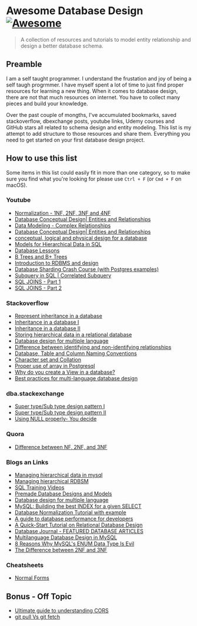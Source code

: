 # Awesome Database Design [![Awesome](https://awesome.re/badge.svg)](https://awesome.re)

> A collection of resources and tutorials to model entity relationship and design a better database schema.

## Preamble
I am a self taught programmer. I understand the frustation and joy of being a self taugh progrmmer. I have myself spent a lot of time to just find proper
resources for learning a new thing.
When it comes to database design, there are not that much resources on internet. You have to collect many pieces and build your knowledge.

Over the past couple of mongths, I've accumulated bookmarks, saved stackoverflow, dbexchange posts, youtube links, Udemy courses and GitHub stars all related to  schema design and entity modeling.
This list is my attempt to add structure to those resources and share them. Everything you need to get started on your first database design project.

## How to use this list
Some items in this list could easily fit in more than one category, so to make sure you find what you're looking for please use `Ctrl + F` (or `Cmd + F` on macOS).

### Youtube
- [Normalization - 1NF, 2NF, 3NF and 4NF](https://www.youtube.com/watch?v=UrYLYV7WSHM)
- [Database Conceptual Design| Entities and Relationships](https://www.youtube.com/watch?v=r0S5QqX1XpU)
- [Data Modeling - Complex Relationships](https://www.youtube.com/watch?v=ZTPAMJ9MzdY)
- [Database Conceptual Design| Entities and Relationships](https://www.youtube.com/watch?v=ZTPAMJ9MzdY)
- [conceptual, logical and physical design for a database](https://www.youtube.com/watch?v=RzbH-oumqpo)
- [Models for Hierarchical Data in SQL](https://www.youtube.com/watch?v=wuH5OoPC3hA)
- [Database Lessons](https://www.youtube.com/playlist?list=PL1LIXLIF50uXWJ9alDSXClzNCMynac38g)
- [B Trees and B+ Trees](https://www.youtube.com/watch?v=aZjYr87r1b8)
- [Introduction to RDBMS and design](https://www.youtube.com/watch?v=Jk0r7vbzzL0&list=PL7NE8oKPrqN4hlEczr_aGWgeCHO--6UNJ)
- [Database Sharding Crash Course (with Postgres examples)](https://www.youtube.com/watch?v=d1fXBLqnFvc&t)
- [Subquery in SQL | Correlated Subquery ](https://www.youtube.com/watch?v=nJIEIzF7tDw)
- [SQL JOINS - Part 1](https://www.youtube.com/watch?v=0OQJDd3QqQM)
- [SQL JOINS - Part 2](https://www.youtube.com/watch?v=RehbnzKHS28)


### Stackoverflow
- [Represent inheritance in a database](https://stackoverflow.com/questions/3579079/how-can-you-represent-inheritance-in-a-database)
- [Inheritance in a database I](https://stackoverflow.com/questions/190296/how-do-you-effectively-model-inheritance-in-a-database)
- [Inheritance in a database II](https://stackoverflow.com/questions/554522/something-like-inheritance-in-database-design)
- [Storing hierarchical data in a relational database](https://stackoverflow.com/questions/4048151/what-are-the-options-for-storing-hierarchical-data-in-a-relational-database)
- [Database design for multiple language](https://stackoverflow.com/questions/929410/what-are-best-practices-for-multi-language-database-design)
- [Difference between identifying and non-identifying relationships](https://stackoverflow.com/questions/762937/whats-the-difference-between-identifying-and-non-identifying-relationships)
- [Database, Table and Column Naming Conventions](https://stackoverflow.com/questions/7662/database-table-and-column-naming-conventions)
- [Character set and Collation](https://stackoverflow.com/questions/341273/what-does-character-set-and-collation-mean-exactly)
- [Proper use of array in Postgresql](https://stac43912/what-are-the-proper-use-cases-for-the-postgresql-array-datatype)
- [Why do you create a View in a database?](https://stackoverflow.com/questions/1278521/why-do-you-create-a-view-in-a-database)
- [Best practices for multi-language database design](https://stackoverflow.com/questions/929410/what-are-best-practices-for-multi-language-database-design)

### dba.stackexchange
- [Super type/Sub type design pattern I](https://dba.stackexchange.com/questions/140604/implementing-subtype-of-a-subtype-in-type-subtype-design-pattern-with-mutually-e)
- [Super type/Sub type design pattern II](https://dba.stackexchange.com/questions/149904/how-to-model-an-entity-type-that-can-have-different-sets-of-attributes)
- [Using NULL properly- You decide ](https://dba.stackexchange.com/questions/5222/why-shouldnt-we-allow-nulls)


### Quora
- [Difference between NF, 2NF, and 3NF](https://www.quora.com/What-is-the-difference-between-NF-2NF-and-3NF)


### Blogs an Links
- [Managing hierarchical data in mysql](http://mikehillyer.com/articles/managing-hierarchical-data-in-mysql/)
- [Managing hierarchical RDBSM](http://troels.arvin.dk/db/rdbms/links/#hierarchical)
- [SQL Training Videos](http://www.metamanager.com/cbt)
- [Premade Database Designs and Models](http://www.databaseanswers.org/data_models/)
- [Database design for multiple language](https://www.apphp.com/tutorials/index.php?page=multilanguage-database-design-in-mysql)
- [MySQL: Building the best INDEX for a given SELECT](http://mysql.rjweb.org/doc.php/index_cookbook_mysql#many_to_many_mapping_table)
- [Database Normalization Tutorial with example](http://dotnetanalysis.blogspot.com/2012/01/database-normalization-sql-server.html)
- [A guide to database performance for developers](https://use-the-index-luke.com/)
- [A Quick-Start Tutorial on Relational Database Design](https://www3.ntu.edu.sg/home/ehchua/programming/sql/Relational_Database_Design.html)
- [Database Journal - FEATURED DATABASE ARTICLES](https://www.databasejournal.com/)
- [Multilanguage Database Design in MySQL](https://www.apphp.com/tutorials/index.php?page=multilanguage-database-design-in-mysql)
- [8 Reasons Why MySQL's ENUM Data Type Is Evil](http://komlenic.com/244/8-reasons-why-mysqls-enum-data-type-is-evil/)
- [The Difference between 2NF and 3NF](https://arctype.com/blog/2nf-3nf-normalization-example)

### Cheatsheets
- [Normal Forms](https://drive.google.com/file/d/1ALvFpilIsD03YTW5tch_f-omhqMZoYqx/view?usp=sharing)

## Bonus - Off Topic
- [Ultimate guide to understanding CORS](https://softwareengineering.stackexchange.com/questions/252679/should-i-parse-xml-on-the-server-or-provide-a-proxy-and-let-the-browser-parse-it/253043#253043)
- [git pull Vs git fetch](https://stackoverflow.com/questions/292357/what-is-the-difference-between-git-pull-and-git-fetch/58743394#58743394)

